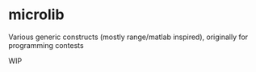 # microlib

Various generic constructs (mostly range/matlab inspired), originally for programming contests

WIP
